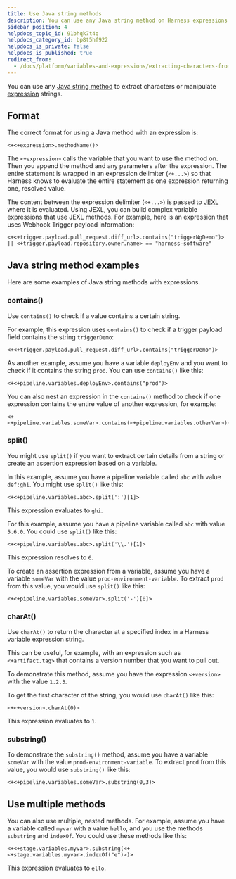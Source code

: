 ```yaml
---
title: Use Java string methods
description: You can use any Java string method on Harness expressions.
sidebar_position: 4
helpdocs_topic_id: 91bhqk7t4q
helpdocs_category_id: bp8t5hf922
helpdocs_is_private: false
helpdocs_is_published: true
redirect_from:
  - /docs/platform/variables-and-expressions/extracting-characters-from-harness-variable-expressions
---
```


You can use any [Java string method](https://docs.oracle.com/javase/8/docs/api/java/lang/String.html#method.summary) to extract characters or manipulate [expression](./harness-variables.md) strings.

## Format

The correct format for using a Java method with an expression is:

```
<+<+expression>.methodName()>
```

The `<+expression>` calls the variable that you want to use the method on. Then you append the method and any parameters after the expression. The entire statement is wrapped in an expression delimiter (`<+...>`) so that Harness knows to evaluate the entire statement as one expression returning one, resolved value.

The content between the expression delimiter (`<+...>`) is passed to [JEXL](http://commons.apache.org/proper/commons-jexl/) where it is evaluated. Using JEXL, you can build complex variable expressions that use JEXL methods. For example, here is an expression that uses Webhook Trigger payload information:

```
<+<+trigger.payload.pull_request.diff_url>.contains("triggerNgDemo")> || <+trigger.payload.repository.owner.name> == "harness-software"
```

## Java string method examples

Here are some examples of Java string methods with expressions.

### contains()

Use `contains()` to check if a value contains a certain string.

For example, this expression uses `contains()` to check if a trigger payload field contains the string `triggerDemo`:

```
<+<+trigger.payload.pull_request.diff_url>.contains("triggerDemo")>
```

As another example, assume you have a variable `deployEnv` and you want to check if it contains the string `prod`. You can use `contains()` like this:

```
<+<+pipeline.variables.deployEnv>.contains("prod")>
```

You can also nest an expression in the `contains()` method to check if one expression contains the entire value of another expression, for example:

```
<+<+pipeline.variables.someVar>.contains(<+pipeline.variables.otherVar>)>
```

### split()

You might use `split()` if you want to extract certain details from a string or create an assertion expression based on a variable.

In this example, assume you have a pipeline variable called `abc` with value `def:ghi`. You might use `split()` like this:

```
<+<+pipeline.variables.abc>.split(':')[1]>
```

This expression evaluates to `ghi`.

For this example, assume you have a pipeline variable called `abc` with value `5.6.0`. You could use `split()` like this:

```
<+<+pipeline.variables.abc>.split('\\.')[1]>
```

This expression resolves to `6`.

To create an assertion expression from a variable, assume you have a variable `someVar` with the value `prod-environment-variable`. To extract `prod` from this value, you would use `split()` like this:

```
<+<+pipeline.variables.someVar>.split('-')[0]>
```

### charAt()

Use `charAt()` to return the character at a specified index in a Harness variable expression string.

This can be useful, for example, with an expression such as `<+artifact.tag>` that contains a version number that you want to pull out.

To demonstrate this method, assume you have the expression `<+version>` with the value `1.2.3`.

To get the first character of the string, you would use `charAt()` like this:

```
<+<+version>.charAt(0)>
```

This expression evaluates to `1`.

### substring()

To demonstrate the `substring()` method, assume you have a variable `someVar` with the value `prod-environment-variable`. To extract `prod` from this value, you would use `substring()` like this:

```
<+<+pipeline.variables.someVar>.substring(0,3)>
```

## Use multiple methods

You can also use multiple, nested methods. For example, assume you have a variable called `myvar` with a value `hello`, and you use the methods `substring` and `indexOf`. You could use these methods like this:

```
<+<+stage.variables.myvar>.substring(<+<+stage.variables.myvar>.indexOf("e")>)>
```

This expression evaluates to `ello`.
